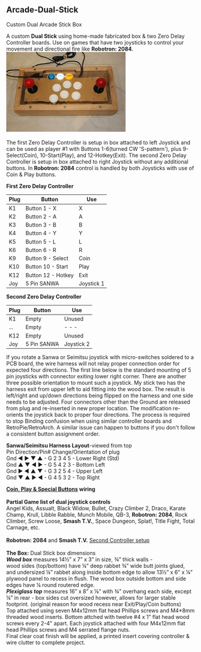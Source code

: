 ## **Arcade-Dual-Stick**
Custom Dual Arcade Stick Box

A custom **Dual Stick** using home-made fabricated box & two Zero Delay Controller boards. 
Use on games that have two joysticks to control your movement and directional fire like **Robotron: 2084**.<br/>
[![A](Pics/TNx2/Dual%20Stick.JPG)](Pics/Dual%20Stick.JPG)  
<br/> 
The first Zero Delay Controller is setup in box attached to left Joystick and can be used as player #1 with 
Buttons 1-6(turned CW 'S-pattern'), plus 9-Select(Coin), 10-Start(Play), and 12-Hotkey(Exit). 
The second Zero Delay Controller is setup in box attached to right Joystick without any additional buttons. 
In **Robotron: 2084** control is handled by both Joysticks with use of Coin & Play buttons.<br/>

**First Zero Delay Controller**<br/>

Plug |Button       |Use 
---- |------------ |----
K1   |Button 1 - X |X
K2   |Button 2 - A |A
K3   |Button 3 - B |B
K4   |Button 4 - Y |Y
K5   |Button 5 - L |L
K6   |Button 6 - R |R
K9   |Button 9 - Select |Coin
K10  |Button 10 - Start |Play
K12  |Button 12 - Hotkey |Exit
Joy  |5 Pin SANWA  |Joystick 1 <br/>

**Second Zero Delay Controller**<br/>

Plug |Button       |Use 
---- |------------ |----
K1   |Empty        |Unused
...  |Empty        |- - -
K12  |Empty        |Unused
Joy  |5 Pin SANWA  |Joystick 2 <br/>

If you rotate a Sanwa or Seimitsu joystick with micro-switches soldered to a PCB board, the wire harness will not relay proper connection order for expected four directions. The first line below is the standard mounting of 5 pin joysticks with connector exiting lower right corner. There are another three possible orientation to mount such a joystick. My stick two has the harness exit from upper left to aid fitting into the wood box. The result is left/right and up/down directions being flipped on the harness and one side needs to be adjusted. Four connectors other than the Ground are released from plug and re-inserted in new proper location. The modification re-orients the joystick back to proper four directions. The process is required to stop Binding confusion when using similar controller boards and RetroPie/RetroArch. A similar issue can happen to buttons if you don't follow a consistent button assignment order. 

**Sanwa/Seimitsu Harness Layout**-viewed from top  
Pin Direction/Pin# Change/Orientation of plug  
Gnd ◄ ► ▼ ▲ - G 2 3 4 5 - Lower Right (Std)  
Gnd ▲ ▼ ◄ ► - G 5 4 2 3 - Bottom Left  
Gnd ► ◄ ▲ ▼ - G 3 2 5 4 - Upper Left  
Gnd ▼ ▲ ► ◄ - G 4 5 3 2 - Top Right  

**[Coin, Play & Special Buttons](https://craigb-spinner.github.io/Arcade-Spinner/Coin-Play-Exit.html) wiring**<br/>
<br/>
**Partial Game list of dual joystick controls**  
Angel Kids, Assualt, Black Widow, Bullet, Crazy Climber 2, Draco, Karate Champ, Krull, Libble Rabble, Munch Mobile, QB-3, **Robotron: 2084**, Rock Climber, Screw Loose, **Smash T.V.**, Space Dungeon, Splat!, Title Fight, Total Carnage, etc. <br/>
<br/>
**Robotron: 2084** and **Smash T.V.** [Second Controller setup](2nd-Controller-setup.md)<br/>
<br/>
**The Box:** Dual Stick box dimensions  
***Wood box*** measures 14½” x 7” x 3” in size, ¾” thick walls -   
wood sides (top/bottom) have ¼” deep rabbet ¾” wide butt joints glued, and undersized ¼” rabbet along inside bottom edge to allow 13½” x 6” x ¼” plywood panel to recess in flush. The wood box outside bottom and side edges have ¼ round routered edge.  
***Plexiglass top*** measures 16” x 8” x ⅛” with ¾” overhang each side, except ¼” in rear - box sides cut oversized however, allows for larger stable footprint. (original reason for wood recess near Exit/Play/Coin buttons)  
Top attached using seven M4x12mm flat head Phillips screws and M4*8mm threaded wood inserts. Bottom attched with twelve #4 x 1” flat head wood screws every 2-4" apart. 
Each joystick attached with four M4x12mm flat head Phillips screws and M4 serrated flange nuts.  
Final clear coat finish will be applied, a printed insert covering controller & wire clutter to complete project.
